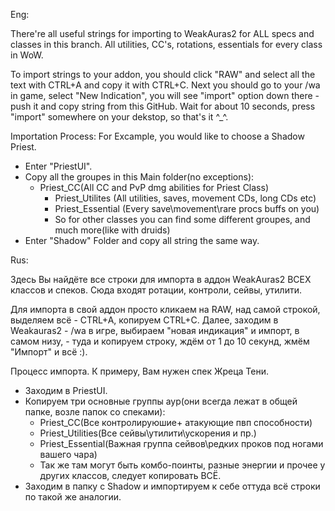 Eng:

There're all useful strings for importing to WeakAuras2 for ALL specs and classes in this branch. All utilities, CC's,
rotations, essentials for every class in WoW.
 
To import strings to your addon, you should click "RAW" and select all the text with CTRL+A and copy it with CTRL+C.
Next you should go to your /wa in game, select "New Indication", you will see "import" option down there - push it and copy
string from this GitHub. Wait for about 10 seconds, press "import" somewhere on your dekstop, so that's it ^_^.

Importation Process:
For Excample, you would like to choose a Shadow Priest.
- Enter "PriestUI".
- Copy all the groupes in this Main folder(no exceptions):
 	- Priest_CC(All CC and PvP dmg abilities for Priest Class)
    	- Priest_Utilites (All utilities, saves, movement CDs, long CDs etc)
    	- Priest_Essential (Every save\movement\rare procs buffs on you)
    	- So for other classes you can find some different groupes, and much more(like with druids)
- Enter "Shadow" Folder and copy all string the same way.
  	
Rus:

Здесь Вы найдёте все строки для импорта в аддон WeakAuras2 ВСЕХ классов и спеков. Сюда входят ротации, контроли, сейвы,
утилити.

Для импорта в свой аддон просто кликаем на RAW, над самой строкой, выделяем всё - CTRL+A, копируем CTRL+C.
Далее, заходим в Weakauras2 - /wa в игре, выбираем "новая индикация" и импорт, в самом низу, - туда и копируем строку, ждём от 1
до 10 секунд, жмём "Импорт" и всё :).
	
Процесс импорта.
К примеру, Вам нужен спек Жреца Тени. 
- Заходим в PriestUI.
- Копируем три основные группы аур(они всегда лежат в общей папке, возле папок со спеками):
	- Priest_CC(Все контролируюшие+ атакующие пвп способности)
	- Priest_Utilities(Все сейвы\утилити\ускорения и пр.)
	- Priest_Essential(Важная группа сейвов\редких проков под ногами вашего чара)
	- Так же там могут быть комбо-поинты, разные энергии и прочее у других классов, следует копировать ВСЁ.
- Заходим в папку с Shadow и импортируем к себе оттуда всё строки по такой же аналогии.
